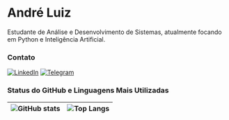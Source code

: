 # André Luiz

Estudante de Análise e Desenvolvimento de Sistemas, atualmente focando em Python e Inteligência Artificial.

### Contato

[![LinkedIn](https://img.shields.io/badge/LinkedIn-0077B5?style=for-the-badge&logo=linkedin&logoColor=white)](https://www.linkedin.com/in/aikoandreluiz)
[![Telegram](https://img.shields.io/badge/Telegram-000?style=for-the-badge&logo=telegram&logoColor=2CA5E0)](https://t.me/aikoandre)

### Status do GitHub e Linguagens Mais Utilizadas

| ![GitHub stats](https://github-readme-stats-git-masterrstaa-rickstaa.vercel.app/api?username=aikoandre&hide_title=true&show_icons=true&include_all_commits=false&count_private=true&line_height=25&hide=issues&text_color=FFF&icon_color=87CEEB&theme=dark) | ![Top Langs](https://github-readme-stats.vercel.app/api/top-langs/?username=aikoandre&layout=compact&langs_count=8&theme=dark&hide_title=true&size_weight=0.5&count_weight=0.5) |
| :---------------------------------------------------------------------------------------------------------------------------------------------------------------------------------------------------------------------------------------------------------: | :-----------------------------------------------------------------------------------------------------------------------------------------------------------------------------: |
